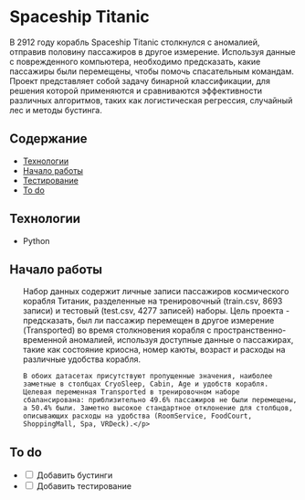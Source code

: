 # Spaceship Titanic

  <p>В 2912 году корабль Spaceship Titanic столкнулся с аномалией, отправив половину пассажиров в другое измерение. Используя данные с поврежденного компьютера, необходимо предсказать, какие пассажиры были перемещены, чтобы помочь спасательным командам. Проект представляет собой задачу бинарной классификации, для решения которой применяются и сравниваются эффективности различных алгоритмов, таких как логистическая регрессия, случайный лес и методы бустинга.</p>

  <h2>Содержание</h2>
  <ul>
    <li><a href="#технологии">Технологии</a></li>
    <li><a href="#начало-работы">Начало работы</a></li>
    <li><a href="#тестирование">Тестирование</a></li>
    <li><a href="#to-do">To do</a></li>
  </ul>

  <h2 id="технологии">Технологии</h2>
  <ul>
    <li>Python</li>
  </ul>

  <h2 id="начало-работы">Начало работы</h2>
  <ul>
  <p>Набор данных содержит личные записи пассажиров космического корабля Титаник, разделенные на тренировочный (train.csv, 8693 записи) и тестовый (test.csv, 4277 записей) наборы. Цель проекта - предсказать, был ли пассажир перемещен в другое измерение (Transported) во время столкновения корабля с пространственно-временной аномалией, используя доступные данные о пассажирах, такие как состояние криосна, номер каюты, возраст и расходы на различные удобства корабля. 
    
    В обоих датасетах присутствуют пропущенные значения, наиболее заметные в столбцах CryoSleep, Cabin, Age и удобств корабля. Целевая переменная Transported в тренировочном наборе сбалансирована: приблизительно 49.6% пассажиров не были перемещены, а 50.4% были. Заметно высокое стандартное отклонение для столбцов, описывающих расходы на удобства (RoomService, FoodCourt, ShoppingMall, Spa, VRDeck).</p>
  </ul>

  <h2 id="to-do">To do</h2>
  <ul>
    <li><input type="checkbox"> Добавить бустинги</li>
    <li><input type="checkbox"> Добавить тестирование</li>
  </ul>

</body>
</html>
